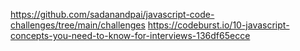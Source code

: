 https://github.com/sadanandpai/javascript-code-challenges/tree/main/challenges
https://codeburst.io/10-javascript-concepts-you-need-to-know-for-interviews-136df65ecce
